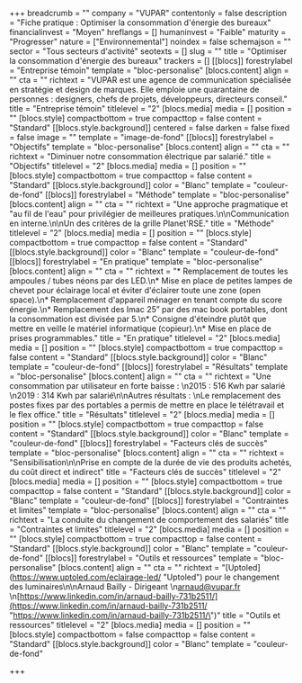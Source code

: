 +++
breadcrumb = ""
company = "VUPAR"
contentonly = false
description = "Fiche pratique : Optimiser la consommation d'énergie des bureaux"
financialinvest = "Moyen"
hreflangs = []
humaninvest = "Faible"
maturity = "Progresser"
nature = ["Environnemental"]
noindex = false
schemajson = ""
sector = "Tous secteurs d'activité"
seotexts = []
slug = ""
title = "Optimiser la consommation d'énergie des bureaux"
trackers = []
[[blocs]]
forestrylabel = "Entreprise témoin"
template = "bloc-personalise"
[blocs.content]
align = ""
cta = ""
richtext = "VUPAR est une agence de communication spécialisée en stratégie et design de marques. Elle emploie une quarantaine de personnes : designers, chefs de projets, développeurs, directeurs conseil."
title = "Entreprise témoin"
titlelevel = "2"
[blocs.media]
media = []
position = ""
[blocs.style]
compactbottom = true
compacttop = false
content = "Standard"
[[blocs.style.background]]
centered = false
darken = false
fixed = false
image = ""
template = "image-de-fond"
[[blocs]]
forestrylabel = "Objectifs"
template = "bloc-personalise"
[blocs.content]
align = ""
cta = ""
richtext = "Diminuer notre consommation électrique par salarié."
title = "Objectifs"
titlelevel = "2"
[blocs.media]
media = []
position = ""
[blocs.style]
compactbottom = true
compacttop = false
content = "Standard"
[[blocs.style.background]]
color = "Blanc"
template = "couleur-de-fond"
[[blocs]]
forestrylabel = "Méthode"
template = "bloc-personalise"
[blocs.content]
align = ""
cta = ""
richtext = "Une approche pragmatique et \"au fil de l'eau\" pour privilégier de meilleures pratiques.\n\nCommunication en interne.\n\nUn des critères de la grille Planet'RSE."
title = "Méthode"
titlelevel = "2"
[blocs.media]
media = []
position = ""
[blocs.style]
compactbottom = true
compacttop = false
content = "Standard"
[[blocs.style.background]]
color = "Blanc"
template = "couleur-de-fond"
[[blocs]]
forestrylabel = "En pratique"
template = "bloc-personalise"
[blocs.content]
align = ""
cta = ""
richtext = "* Remplacement de toutes les ampoules / tubes néons par des LED.\n* Mise en place de petites lampes de chevet pour éclairage local et éviter d'éclairer toute une zone (open space).\n* Remplacement d'appareil ménager en tenant compte du score énergie.\n* Remplacement des Imac 25” par des mac book portables, dont la consommation est divisée par 5.\n* Consigne d'éteindre plutôt que mettre en veille le matériel informatique (copieur).\n* Mise en place de prises programmables."
title = "En pratique"
titlelevel = "2"
[blocs.media]
media = []
position = ""
[blocs.style]
compactbottom = true
compacttop = false
content = "Standard"
[[blocs.style.background]]
color = "Blanc"
template = "couleur-de-fond"
[[blocs]]
forestrylabel = "Résultats"
template = "bloc-personalise"
[blocs.content]
align = ""
cta = ""
richtext = "Une consommation par utilisateur en forte baisse :  \n2015 : 516 Kwh par salarié  \n2019 : 314 Kwh par salarié\n\nAutres résultats :  \nLe remplacement des postes fixes par des portables a permis de mettre en place le télétravail et le flex office."
title = "Résultats"
titlelevel = "2"
[blocs.media]
media = []
position = ""
[blocs.style]
compactbottom = true
compacttop = false
content = "Standard"
[[blocs.style.background]]
color = "Blanc"
template = "couleur-de-fond"
[[blocs]]
forestrylabel = "Facteurs clés de succès"
template = "bloc-personalise"
[blocs.content]
align = ""
cta = ""
richtext = "Sensibilisation\n\nPrise en compte de la durée de vie des produits achetés, du coût direct et indirect"
title = "Facteurs clés de succès"
titlelevel = "2"
[blocs.media]
media = []
position = ""
[blocs.style]
compactbottom = true
compacttop = false
content = "Standard"
[[blocs.style.background]]
color = "Blanc"
template = "couleur-de-fond"
[[blocs]]
forestrylabel = "Contraintes et limites"
template = "bloc-personalise"
[blocs.content]
align = ""
cta = ""
richtext = "La conduite du changement de comportement des salariés"
title = "Contraintes et limites"
titlelevel = "2"
[blocs.media]
media = []
position = ""
[blocs.style]
compactbottom = true
compacttop = false
content = "Standard"
[[blocs.style.background]]
color = "Blanc"
template = "couleur-de-fond"
[[blocs]]
forestrylabel = "Outils et ressources"
template = "bloc-personalise"
[blocs.content]
align = ""
cta = ""
richtext = "[Uptoled](https://www.uptoled.com/eclairage-led/ \"Uptoled\") pour le changement des luminaires\n\nArnaud Bailly - Dirigeant  \n[arnaud@vupar.fr](mailto:arnaud@vupar.fr)  \n[https://www.linkedin.com/in/arnaud-bailly-731b2511/](https://www.linkedin.com/in/arnaud-bailly-731b2511/ \"https://www.linkedin.com/in/arnaud-bailly-731b2511/\")"
title = "Outils et ressources"
titlelevel = "2"
[blocs.media]
media = []
position = ""
[blocs.style]
compactbottom = false
compacttop = false
content = "Standard"
[[blocs.style.background]]
color = "Blanc"
template = "couleur-de-fond"

+++
